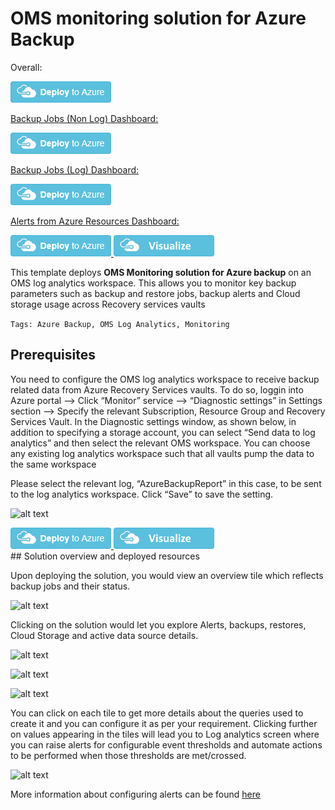# OMS monitoring solution for Azure Backup

Overall: <a href="https://portal.azure.com/#create/Microsoft.Template/uri/https%3A%2F%2Fraw.githubusercontent.com%2Fadityabalaji-msft%2Fazure-quickstart-templates%2Fadbalaji-working-branch%2F101-backup-oms-monitoring%2Fazurebackup_monitoring_reporting_soln.json" target="_blank">

<img src="https://raw.githubusercontent.com/Azure/azure-quickstart-templates/master/1-CONTRIBUTION-GUIDE/images/deploytoazure.png"/>

Backup Jobs (Non Log) Dashboard: <a href="https://portal.azure.com/#create/Microsoft.Template/uri/https%3A%2F%2Fraw.githubusercontent.com%2Fadityabalaji-msft%2Fazure-quickstart-templates%2Fadbalaji-working-branch%2F101-backup-oms-monitoring%2Fbackup_jobs_non_log.json" target="_blank">

<img src="https://raw.githubusercontent.com/Azure/azure-quickstart-templates/master/1-CONTRIBUTION-GUIDE/images/deploytoazure.png"/>

Backup Jobs (Log) Dashboard: <a href="https://portal.azure.com/#create/Microsoft.Template/uri/https%3A%2F%2Fraw.githubusercontent.com%2Fadityabalaji-msft%2Fazure-quickstart-templates%2Fadbalaji-working-branch%2F101-backup-oms-monitoring%2Fbackup_jobs_log.json" target="_blank">

<img src="https://raw.githubusercontent.com/Azure/azure-quickstart-templates/master/1-CONTRIBUTION-GUIDE/images/deploytoazure.png"/>

Alerts from Azure Resources Dashboard: <a href="https://portal.azure.com/#create/Microsoft.Template/uri/https%3A%2F%2Fraw.githubusercontent.com%2Fadityabalaji-msft%2Fazure-quickstart-templates%2Fadbalaji-working-branch%2F101-backup-oms-monitoring%2Falerts_from_azure_resources.json" target="_blank">

<img src="https://raw.githubusercontent.com/Azure/azure-quickstart-templates/master/1-CONTRIBUTION-GUIDE/images/deploytoazure.png"/>
</a>
<a href="http://armviz.io/#/?load=https%3A%2F%2Fraw.githubusercontent.com%2FAzure%2Fazure-quickstart-templates%2Fmaster%2F101-backup-oms-monitoring%2Fazuredeploy.json" target="_blank">
<img src="https://raw.githubusercontent.com/Azure/azure-quickstart-templates/master/1-CONTRIBUTION-GUIDE/images/visualizebutton.png"/>
</a>

This template deploys **OMS Monitoring solution for Azure backup** on an OMS log analytics workspace. This allows you to monitor key backup parameters such as backup and restore jobs, backup alerts and Cloud storage usage across Recovery services vaults

`Tags: Azure Backup, OMS Log Analytics, Monitoring`

## Prerequisites

You need to configure the OMS log analytics workspace to receive backup related data from Azure Recovery Services vaults. To do so, loggin into Azure portal –> Click “Monitor” service –> “Diagnostic settings” in Settings section –> Specify the relevant Subscription, Resource Group and Recovery Services Vault. In the Diagnostic settings window, as shown below, in addition to specifying a storage account, you can select “Send data to log analytics” and then select the relevant OMS workspace. You can choose any existing log analytics workspace such that all vaults pump the data to the same workspace

Please select the relevant log, “AzureBackupReport” in this case, to be sent to the log analytics workspace. Click “Save” to save the setting.

![alt text](images/DiagnosticSettings.JPG "Azure log analytics workspace diagnostic setting")
<br>




<a href="https://portal.azure.com/#create/Microsoft.Template/uri/https%3A%2F%2Fraw.githubusercontent.com%2FAzure%2Fazure-quickstart-templates%2Fmaster%2F101-backup-oms-monitoring%2Fazuredeploy.json" target="_blank">
<img src="https://raw.githubusercontent.com/Azure/azure-quickstart-templates/master/1-CONTRIBUTION-GUIDE/images/deploytoazure.png"/>
</a>
<a href="http://armviz.io/#/?load=https%3A%2F%2Fraw.githubusercontent.com%2FAzure%2Fazure-quickstart-templates%2Fmaster%2F101-backup-oms-monitoring%2Fazuredeploy.json" target="_blank">
<img src="https://raw.githubusercontent.com/Azure/azure-quickstart-templates/master/1-CONTRIBUTION-GUIDE/images/visualizebutton.png"/>
</a>


<br>
## Solution overview and deployed resources

Upon deploying the solution, you would view an overview tile which reflects backup jobs and their status.

![alt text](images/OverviewTile.JPG "OMS Monitoring solution for Azure backup monitoring tile")

Clicking on the solution would let you explore Alerts, backups, restores, Cloud Storage and active data source details.

![alt text](images/KeyBackupJobsParameters.jpg "OMS Monitoring solution for Azure backup alerts, backups, restores")

![alt text](images/ActiveDatasources.png "OMS Monitoring solution for Azure backup active data sources distribution")

![alt text](images/CloudStorageInGB.png "OMS Monitoring solution for Azure backup cloud storage distribution")

You can click on each tile to get more details about the queries used to create it and you can configure it as per your requirement. Clicking further on values appearing in the tiles will lead you to Log analytics screen where you can raise alerts for configurable event thresholds and automate actions to be performed when those thresholds are met/crossed.

![alt text](images/LogAnalyticsScreen.JPG "OMS Monitoring solution for Azure backup Log search")

More information about configuring alerts can be found [here](https://docs.microsoft.com/azure/log-analytics/log-analytics-tutorial-response)
